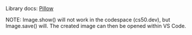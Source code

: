Library docs:
[Pillow](https://pillow.readthedocs.io/en/stable/)

NOTE: Image.show() will not work in the codespace (cs50.dev), but Image.save() will. The created image can then be opened within VS Code.